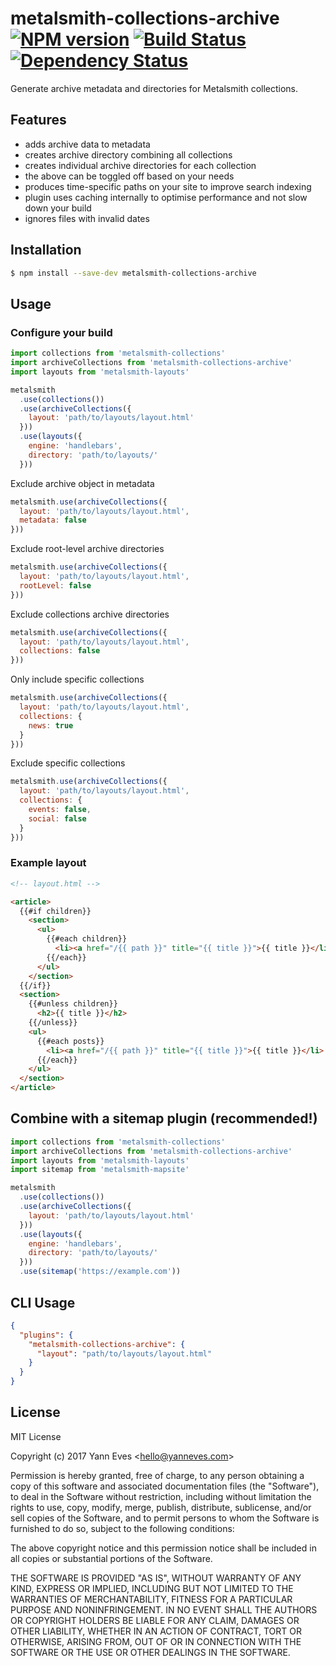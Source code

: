 # metalsmith-collections-archive [![NPM version][npm-image]][npm-url] [![Build Status][travis-image]][travis-url] [![Dependency Status][daviddm-image]][daviddm-url]
Generate archive metadata and directories for Metalsmith collections.

## Features

- adds archive data to metadata
- creates archive directory combining all collections
- creates individual archive directories for each collection
- the above can be toggled off based on your needs
- produces time-specific paths on your site to improve search indexing
- plugin uses caching internally to optimise performance and not slow down your build
- ignores files with invalid dates

## Installation

```bash
$ npm install --save-dev metalsmith-collections-archive
```

## Usage

### Configure your build

```javascript
import collections from 'metalsmith-collections'
import archiveCollections from 'metalsmith-collections-archive'
import layouts from 'metalsmith-layouts'

metalsmith
  .use(collections())
  .use(archiveCollections({
    layout: 'path/to/layouts/layout.html'
  }))
  .use(layouts({
    engine: 'handlebars',
    directory: 'path/to/layouts/'
  }))
```

Exclude archive object in metadata

```javascript
metalsmith.use(archiveCollections({
  layout: 'path/to/layouts/layout.html',
  metadata: false
}))
```

Exclude root-level archive directories

```javascript
metalsmith.use(archiveCollections({
  layout: 'path/to/layouts/layout.html',
  rootLevel: false
}))
```

Exclude collections archive directories

```javascript
metalsmith.use(archiveCollections({
  layout: 'path/to/layouts/layout.html',
  collections: false
}))
```

Only include specific collections

```javascript
metalsmith.use(archiveCollections({
  layout: 'path/to/layouts/layout.html',
  collections: {
    news: true
  }
}))
```

Exclude specific collections

```javascript
metalsmith.use(archiveCollections({
  layout: 'path/to/layouts/layout.html',
  collections: {
    events: false,
    social: false
  }
}))
```

### Example layout

```html
<!-- layout.html -->

<article>
  {{#if children}}
    <section>
      <ul>
        {{#each children}}
          <li><a href="/{{ path }}" title="{{ title }}">{{ title }}</li>
        {{/each}}
      </ul>
    </section>
  {{/if}}
  <section>
    {{#unless children}}
      <h2>{{ title }}</h2>
    {{/unless}}
    <ul>
      {{#each posts}}
        <li><a href="/{{ path }}" title="{{ title }}">{{ title }}</li>
      {{/each}}
    </ul>
  </section>
</article>
```

## Combine with a sitemap plugin (recommended!)

```javascript
import collections from 'metalsmith-collections'
import archiveCollections from 'metalsmith-collections-archive'
import layouts from 'metalsmith-layouts'
import sitemap from 'metalsmith-mapsite'

metalsmith
  .use(collections())
  .use(archiveCollections({
    layout: 'path/to/layouts/layout.html'
  }))
  .use(layouts({
    engine: 'handlebars',
    directory: 'path/to/layouts/'
  }))
  .use(sitemap('https://example.com'))
```

## CLI Usage

```json
{
  "plugins": {
    "metalsmith-collections-archive": {
      "layout": "path/to/layouts/layout.html"
    }
  }
}
```

## License

MIT License

Copyright (c) 2017 Yann Eves &lt;hello@yanneves.com&gt;

Permission is hereby granted, free of charge, to any person obtaining a copy
of this software and associated documentation files (the "Software"), to deal
in the Software without restriction, including without limitation the rights
to use, copy, modify, merge, publish, distribute, sublicense, and/or sell
copies of the Software, and to permit persons to whom the Software is
furnished to do so, subject to the following conditions:

The above copyright notice and this permission notice shall be included in all
copies or substantial portions of the Software.

THE SOFTWARE IS PROVIDED "AS IS", WITHOUT WARRANTY OF ANY KIND, EXPRESS OR
IMPLIED, INCLUDING BUT NOT LIMITED TO THE WARRANTIES OF MERCHANTABILITY,
FITNESS FOR A PARTICULAR PURPOSE AND NONINFRINGEMENT. IN NO EVENT SHALL THE
AUTHORS OR COPYRIGHT HOLDERS BE LIABLE FOR ANY CLAIM, DAMAGES OR OTHER
LIABILITY, WHETHER IN AN ACTION OF CONTRACT, TORT OR OTHERWISE, ARISING FROM,
OUT OF OR IN CONNECTION WITH THE SOFTWARE OR THE USE OR OTHER DEALINGS IN THE
SOFTWARE.


[npm-image]: https://badge.fury.io/js/metalsmith-collections-archive.svg
[npm-url]: https://npmjs.org/package/metalsmith-collections-archive
[travis-image]: https://travis-ci.org/yanneves/metalsmith-collections-archive.svg?branch=master
[travis-url]: https://travis-ci.org/yanneves/metalsmith-collections-archive
[daviddm-image]: https://david-dm.org/yanneves/metalsmith-collections-archive.svg?theme=shields.io
[daviddm-url]: https://david-dm.org/yanneves/metalsmith-collections-archive
